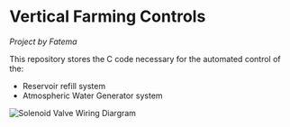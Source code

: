 # Vertical Farming Controls
*Project by Fatema*


This repository stores the C code necessary for the automated control of the:
  - Reservoir refill system
  - Atmospheric Water Generator system


![Solenoid Valve Wiring Diargram](https://raw.githubusercontent.com/m-a-c-k/verticalFarming/blob/master/images/solenoid_setup.png)
